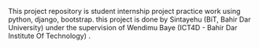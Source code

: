 This project repository is student internship project practice work using python, django, bootstrap. this project is done by Sintayehu (BiT, Bahir Dar University) under the supervision of Wendimu Baye (ICT4D - Bahir Dar Institute Of Technology) .
